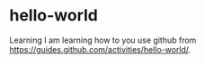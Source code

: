# hello-world
Learning
I am learning how to you use github from https://guides.github.com/activities/hello-world/. 
